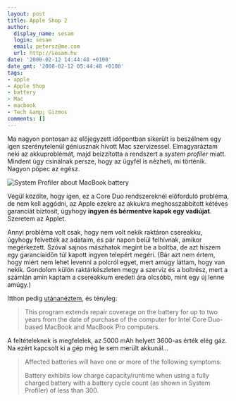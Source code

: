 ```yaml
---
layout: post
title: Apple Shop 2
author:
  display_name: sesam
  login: sesam
  email: petersz@me.com
  url: http://sesam.hu
date: '2008-02-12 14:44:48 +0100'
date_gmt: '2008-02-12 05:44:48 +0100'
tags:
- apple
- Apple Shop
- battery
- Mac
- macbook
- Tech &amp; Gizmos
comments: []
---
```


Ma nagyon pontosan az előjegyzett időpontban sikerült is beszélnem egy igen szerénytelenül géniusznak hívott Mac szervizessel. Elmagyaráztam neki az akkuproblémát, majd beizzította a rendszert a _system profiler_ miatt. Mindent úgy csinálnak persze, hogy az ügyfél is nézheti, mi történik. Nagyon pöpec az egész.

![System Profiler about MacBook battery](http://www.sesam.hu.php5-19.dfw1-2.websitetestlink.com/wp-content/uploads/2008/02/battery.png)

Végül közölte, hogy igen, ez a Core Duo rendszereknél előforduló probléma, de nem kell aggódni, az Apple ezekre az akkukra meghosszabbított kétéves garanciát biztosít, úgyhogy **ingyen és bérmentve kapok egy vadiújat**. Szeretem az Applet.

Annyi probléma volt csak, hogy nem volt nekik raktáron csereakku, úgyhogy felvették az adataim, és pár napon belül felhívnak, amikor megérkezett. Szóval sajnos mászhatok megint be a boltba, de azt hiszem egy garanciaidőn túl kapott ingyen telepért megéri. (Bár azt nem értem, hogy miért nem lehet levenni a polcról egyet, mert amúgy láttam, hogy van nekik. Gondolom külön raktárkészleten megy a szerviz és a boltrész, mert a számlán amin kaptam a csereakkum eredeti ára olcsóbb, mint egy új lenne amúgy.)

Itthon pedig [utánanéztem](http://www.apple.com/support/macbook_macbookpro/batteryupdate), és tényleg:

> This program extends repair coverage on the battery for up to two years from the date of purchase of the computer for Intel Core Duo-based MacBook and MacBook Pro computers.

A feltételeknek is megfelelek, az 5000 mAh helyett 3600-as érték elég gáz. Na ezért kapcsolt ki a gép még le sem merült akkunál...

> Affected batteries will have one or more of the following symptoms:
> 
> Battery exhibits low charge capacity/runtime when using a fully charged battery with a battery cycle count (as shown in System Profiler) of less than 300.
